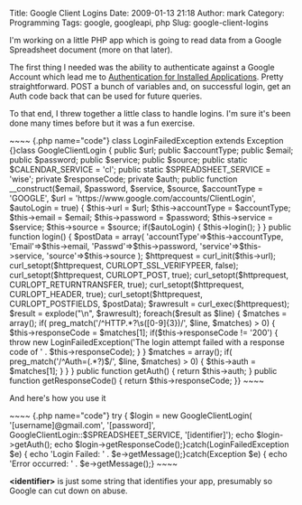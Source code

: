 Title: Google Client Logins
Date: 2009-01-13 21:18
Author: mark
Category: Programming
Tags: google, googleapi, php
Slug: google-client-logins

I'm working on a little PHP app which is going to read data from a
Google Spreadsheet document (more on that later).

The first thing I needed was the ability to authenticate against a
Google Account which lead me to [Authentication for Installed
Applications][]. Pretty straightforward. POST a bunch of variables and,
on successful login, get an Auth code back that can be used for future
queries.

To that end, I threw together a little class to handle logins. I'm sure
it's been done many times before but it was a fun exercise.

<p>
~~~~ {.php name="code"}
class LoginFailedException extends Exception {}class GoogleClientLogin {    public $url;    public $accountType;    public $email;    public $password;    public $service;    public $source;    public static $CALENDAR_SERVICE = 'cl';    public static $SPREADSHEET_SERVICE = 'wise';    private $responseCode;    private $auth;    public function __construct($email, $password, $service, $source, $accountType = 'GOOGLE',                                    $url = 'https://www.google.com/accounts/ClientLogin', $autoLogin = true) {        $this->url = $url;        $this->accountType = $accountType;        $this->email = $email;        $this->password = $password;        $this->service = $service;        $this->source = $source;        if($autoLogin) {            $this->login();        }    }    public function login() {        $postData = array(            'accountType'=>$this->accountType,            'Email'=>$this->email,            'Passwd'=>$this->password,            'service'=>$this->service,            'source'=>$this->source        );        $httprequest = curl_init($this->url);        curl_setopt($httprequest, CURLOPT_SSL_VERIFYPEER, false);        curl_setopt($httprequest, CURLOPT_POST, true);        curl_setopt($httprequest, CURLOPT_RETURNTRANSFER, true);        curl_setopt($httprequest, CURLOPT_HEADER, true);        curl_setopt($httprequest, CURLOPT_POSTFIELDS, $postData);        $rawresult = curl_exec($httprequest);        $result = explode("\n", $rawresult);        foreach($result as $line) {            $matches = array();            if( preg_match('/^HTTP.*?\s([0-9]{3})/', $line, $matches) > 0) {                $this->responseCode = $matches[1];                if($this->responseCode != '200') {                    throw new LoginFailedException('The login attempt failed with a response code of ' . $this->responseCode);                }            }            $matches = array();            if( preg_match('/^Auth=(.*?)$/', $line, $matches) > 0) {                $this->auth = $matches[1];            }        }    }    public function getAuth() {        return $this->auth;    }    public function getResponseCode() {        return $this->responseCode;    }}
~~~~

</p>

And here's how you use it

<p>
~~~~ {.php name="code"}
try {    $login = new GoogleClientLogin( '[username]@gmail.com', '[password]', GoogleClientLogin::$SPREADSHEET_SERVICE, '[identifier]');    echo $login->getAuth();    echo $login->getResponseCode();}catch(LoginFailedException $e) {    echo 'Login Failed:  ' . $e->getMessage();}catch(Exception $e) {    echo 'Error occurred:  ' . $e->getMessage();}
~~~~

</p>

**<identifier\>** is just some string that identifies your app,
presumably so Google can cut down on abuse.

  [Authentication for Installed Applications]: http://code.google.com/apis/accounts/docs/AuthForInstalledApps.html
